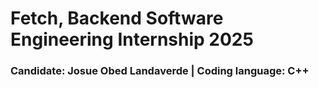 <h1>Fetch, Backend Software Engineering Internship 2025</h1>
<h3>Candidate: Josue Obed Landaverde | Coding language: C++</h3>
